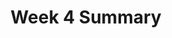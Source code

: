 ---
toc: true
comments: true
layout: post
title: Week 4 Summary
description: A reconstruction of the results for my Week 4 work.
type: tangibles
courses: { csp: {week: 4, categories: [4.A]} }
categories: [C1.4]
---